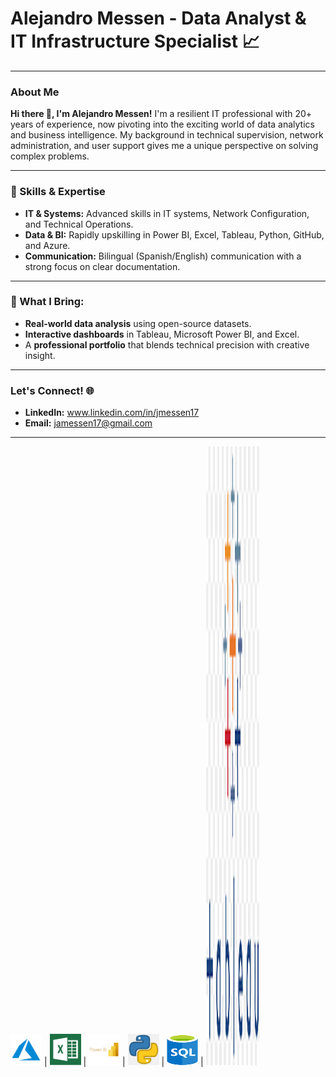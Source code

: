 # Alejandro Messen - Data Analyst & IT Infrastructure Specialist 📈

---

### About Me

**Hi there 👋, I'm Alejandro Messen!** I'm a resilient IT professional with 20+ years of experience, now pivoting into the exciting world of data analytics and business intelligence. My background in technical supervision, network administration, and user support gives me a unique perspective on solving complex problems.

---

### 🚀 Skills & Expertise

* **IT & Systems:** Advanced skills in IT systems, Network Configuration, and Technical Operations.
* **Data & BI:** Rapidly upskilling in Power BI, Excel, Tableau, Python, GitHub, and Azure.
* **Communication:** Bilingual (Spanish/English) communication with a strong focus on clear documentation.

---

### 🎨 What I Bring:

* **Real-world data analysis** using open-source datasets.
* **Interactive dashboards** in Tableau, Microsoft Power BI, and Excel.
* A **professional portfolio** that blends technical precision with creative insight.

---

### Let's Connect! 🌐

* **LinkedIn:** www.linkedin.com/in/jmessen17
* **Email:** jamessen17@gmail.com

---

<img src="/Images/Azure.png" width="50" height="50"/>  | <img src="/Images/Excel.png" width="50" height="50"/> | <img src="/Images/PowerBI.png" width="50" height="50"/> | <img src="/Images/Python.png" width="50" height="50"/> | <img src="/Images/SQL.png" width="50" height="50"/> | <img src="/Images/Tableau.png" width="85" height="990"/>
